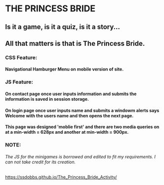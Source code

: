 # THE PRINCESS BRIDE
## Is it a game, is it a quiz, is it a story...
## All that matters is that is The Princess Bride.

### CSS Feature:
#### Navigational Hamburger Menu on mobile version of site.

### JS Feature:
#### On contact page once user inputs information and submits the information is saved in session storage. 
#### On login page once user inputs name and submits a windowm alerts says Welcome with the users name and then opens the next page. 

#### This page was designed 'moblie first' and there are two media queries on at a min-width = 628px and another at min-width = 900px. 

### NOTE:
###### The JS for the minigames is borrowed and edited to fit my requirements. I can not take credit for its creation.


https://ssdobbs.github.io/The_Princess_Bride_Activity/
